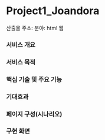 # Project1_Joandora
산출물 주소:
분야: html 웹

### 서비스 개요

### 서비스 목적

### 핵심 기술 및 주요 기능

### 기대효과

### 페이지 구성(시나리오)

###  구현 화면 


